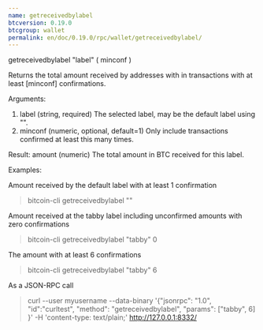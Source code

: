 ```yaml
---
name: getreceivedbylabel
btcversion: 0.19.0
btcgroup: wallet
permalink: en/doc/0.19.0/rpc/wallet/getreceivedbylabel/
---
```


getreceivedbylabel "label" ( minconf )

Returns the total amount received by addresses with <label> in transactions with at least [minconf] confirmations.

Arguments:
1. label      (string, required) The selected label, may be the default label using "".
2. minconf    (numeric, optional, default=1) Only include transactions confirmed at least this many times.

Result:
amount              (numeric) The total amount in BTC received for this label.

Examples:

Amount received by the default label with at least 1 confirmation
> bitcoin-cli getreceivedbylabel ""

Amount received at the tabby label including unconfirmed amounts with zero confirmations
> bitcoin-cli getreceivedbylabel "tabby" 0

The amount with at least 6 confirmations
> bitcoin-cli getreceivedbylabel "tabby" 6

As a JSON-RPC call
> curl --user myusername --data-binary '{"jsonrpc": "1.0", "id":"curltest", "method": "getreceivedbylabel", "params": ["tabby", 6] }' -H 'content-type: text/plain;' http://127.0.0.1:8332/



